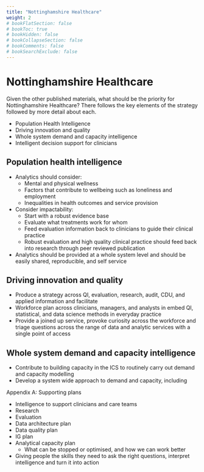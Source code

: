 ```yaml
---
title: "Nottinghamshire Healthcare"
weight: 2
# bookFlatSection: false
# bookToc: true
# bookHidden: false
# bookCollapseSection: false
# bookComments: false
# bookSearchExclude: false
---
```


# Nottinghamshire Healthcare

Given the other published materials, what should be the priority for Nottinghamshire Healthcare? There follows the key elements of the strategy followed by more detail about each.

* Population Health Intelligence
* Driving innovation and quality
* Whole system demand and capacity intelligence
* Intelligent decision support for clinicians

## Population health intelligence

* Analytics should consider:
    * Mental and physical wellness
    * Factors that contribute to wellbeing such as loneliness and employment
    * Inequalities in health outcomes and service provision
* Consider impactability:
    * Start with a robust evidence base
    * Evaluate what treatments work for whom
    * Feed evaluation information back to clinicians to guide their clinical practice
    * Robust evaluation and high quality clinical practice should feed back into research through peer reviewed publication
* Analytics should be provided at a whole system level and should be easily shared, reproducible, and self service

## Driving innovation and quality

* Produce a strategy across QI, evaluation, research, audit, CDU, and applied information and facilitate
* Workforce plan across clinicians, managers, and analysts in embed QI, statistical, and data science methods in everyday practice
* Provide a joined up service, provoke curiosity across the workforce and triage questions across the range of data and analytic services with a single point of access

## Whole system demand and capacity intelligence

* Contribute to building capacity in the ICS to routinely carry out demand and capacity modelling
* Develop a system wide approach to demand and capacity, including

Appendix A: Supporting plans

* Intelligence to support clinicians and care teams
* Research
* Evaluation
* Data architecture plan
* Data quality plan
* IG plan
* Analytical capacity plan
    * What can be stopped or optimised, and how we can work better
* Giving people the skills they need to ask the right questions, interpret intelligence and turn it into action
